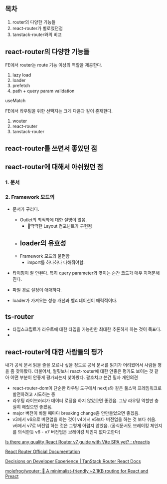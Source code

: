 ## 목차

1. router의 다양한 기능들
2. react-router가 별로였던점
3. tanstack-router와의 비교

## react-router의 다양한 기능들

FE에서 router는 route 기능 이상의 역할을 제공한다.

1. lazy load
2. loader
3. prefetch
4. path + query param validation


useMatch


FE에서 라우팅을 위한 선택지는 크게 다음과 같이 존재한다.

1. wouter
2. react-router
3. tanstack-router





## react-router를 쓰면서 좋았던 점

## react-router에 대해서 아쉬웠던 점

### 1. 문서
### 2. Framework 모드의

- 문서가 구리다.
	- Outlet의 최적화에 대한 설명이 없음.
		- 딱딱한 Layout 컴포넌트가 구현됨
	- loader의 유효성
		- 
	- Framework 모드의 불편함
		- import를 하나하나 다해줘야함.


- 타이핑이 잘 안된다. 특히 query parameter와 엮이는 순간 코드가 매우 지저분해진다.
- 파일 경로 설정이 애매하다.
- loader가 가져오는 성능 개선과 벨리데이션이 매력적이다.

## ts-router

- 타입스크립트가 라우트에 대한 타입을 가능한한 최대한 추론하게 하는 것이 목표다.
- 



## react-router에 대한 사람들의 평가


내가 공식 문서 읽을 줄을 모르나 싶을 정도로 공식 문서를 읽기가 어려웠어서 사람들 평을 좀 찾아봤다. 더불어서, 얼핏보니 react-router에 대한 안좋은 평가도 보이는 것 같아 어떤 부분이 안좋게 평가되는지 찾아봤다. 괄호치고 쓴건 필자 개인의견

- react-router-dom이 단순한 라우팅 도구에서 nextjs와 같은 풀스택 프레임워크로 발전하려고 시도하는 중
- 라우팅 라이브러리가 데이터 로딩을 하지 않았으면 좋겠음. 그냥 라우팅 역할만 충실히 해줬으면 좋겠음.
- major 버전이 바뀔 때마다 breaking change좀 안만들었으면 좋겠음.
- v3에서 v6으로 버전업을 하는 것이 v4에서 v5보다 버전업을 하는 것 보다 쉬움. v6에서 v7로 버전업 하는 것은 그렇게 어렵지 않았음. (공식문서도 브레이킹 체인지를 의식한듯 v6 - v7 버전업은 브레이킹 체인지 없다고한다)


[Is there any quality React Router v7 guide with Vite SPA yet? : r/reactjs](https://www.reddit.com/r/reactjs/comments/1hco21n/is_there_any_quality_react_router_v7_guide_with/)

[React Router Official Documentation](https://reactrouter.com/)

[Decisions on Developer Experience | TanStack Router React Docs](https://tanstack.com/router/latest/docs/framework/react/decisions-on-dx)

[molefrog/wouter: 🥢 A minimalist-friendly ~2.1KB routing for React and Preact](https://github.com/molefrog/wouter)

